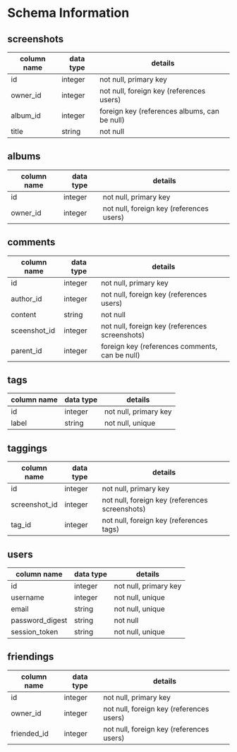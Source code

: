 # Schema Information

## screenshots
column name | data type | details
------------|-----------|-----------------------
id          | integer   | not null, primary key
owner_id    | integer   | not null, foreign key (references users)
album_id    | integer   | foreign key (references albums, can be null)
title       | string    | not null

## albums
column name | data type | details
------------|-----------|-----------------------
id          | integer   | not null, primary key
owner_id    | integer   | not null, foreign key (references users)

## comments
column name     | data type | details
----------------|-----------|-----------------------
id              | integer   | not null, primary key
author_id       | integer   | not null, foreign key (references users)
content         | string    | not null
sceenshot_id    | integer   | not null, foreign key (references screenshots)
parent_id       | integer   | foreign key (references comments, can be null)

## tags
column name | data type | details
------------|-----------|-----------------------
id          | integer   | not null, primary key
label       | string    | not null, unique

## taggings
column name     | data type | details
----------------|-----------|-----------------------
id              | integer   | not null, primary key
screenshot_id   | integer   | not null, foreign key (references screenshots)
tag_id          | integer   | not null, foreign key (references tags)

## users
column name     | data type | details
----------------|-----------|-----------------------
id              | integer   | not null, primary key
username        | integer   | not null, unique
email           | string    | not null, unique
password_digest | string    | not null
session_token   | string    | not null, unique

## friendings
column name | data type | details
------------|-----------|-----------------------
id          | integer   | not null, primary key
owner_id    | integer   | not null, foreign key (references users)
friended_id | integer   | not null, foreign key (references users)

